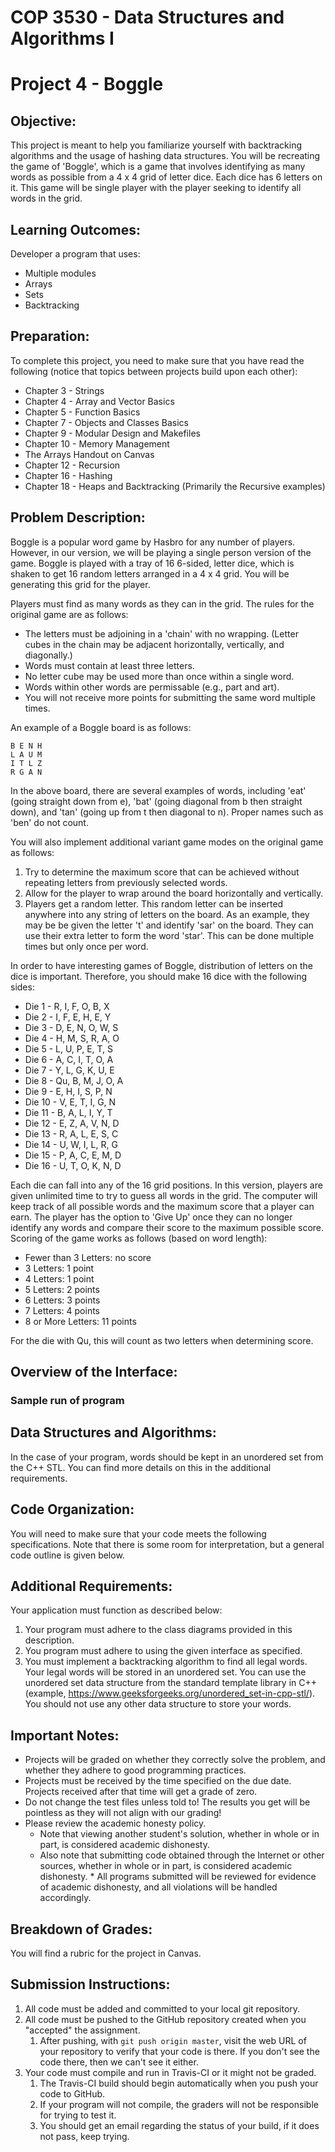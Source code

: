 # COP 3530 - Data Structures and Algorithms I

# Project 4 - Boggle

## Objective:

This project is meant to help you familiarize yourself with backtracking algorithms and the usage of hashing data structures. You will be recreating the game of 'Boggle', which is a game that involves identifying as many words as possible from a 4 x 4 grid of letter dice. Each dice has 6 letters on it. This game will be single player with the player seeking to identify all words in the grid. 

## Learning Outcomes:

Developer a program that uses:

- Multiple modules
- Arrays
- Sets
- Backtracking

## Preparation:

To complete this project, you need to make sure that you have read the following (notice that topics between projects build upon each other):

- Chapter 3 - Strings
- Chapter 4 - Array and Vector Basics
- Chapter 5 - Function Basics
- Chapter 7 - Objects and Classes Basics
- Chapter 9 - Modular Design and Makefiles
- Chapter 10 - Memory Management
- The Arrays Handout on Canvas
- Chapter 12 - Recursion
- Chapter 16 - Hashing
- Chapter 18 - Heaps and Backtracking (Primarily the Recursive examples)

## Problem Description:

Boggle is a popular word game by Hasbro for any number of players. However, in our version, we will be playing a single person version of the game. Boggle is played with a tray of 16 6-sided, letter dice, which is shaken to get 16 random letters arranged in a 4 x 4 grid. You will be generating this grid for the player. 

Players must find as many words as they can in the grid. The rules for the original game are as follows:

- The letters must be adjoining in a 'chain' with no wrapping. (Letter cubes in the chain may be adjacent horizontally, vertically, and diagonally.)
- Words must contain at least three letters.
- No letter cube may be used more than once within a single word.
- Words within other words are permissable (e.g., part and art).
- You will not receive more points for submitting the same word multiple times.

An example of a Boggle board is as follows:

```
B E N H
L A U M
I T L Z
R G A N
```

In the above board, there are several examples of words, including 'eat' (going straight down from e), 'bat' (going diagonal from b then straight down), and 'tan' (going up from t then diagonal to n). Proper names such as 'ben' do not count. 

You will also implement additional variant game modes on the original game as follows:

1. Try to determine the maximum score that can be achieved without repeating letters from previously selected words.
2. Allow for the player to wrap around the board horizontally and vertically.
3. Players get a random letter. This random letter can be inserted anywhere into any string of letters on the board. As an example, they may be be given the letter 't' and identify 'sar' on the board. They can use their extra letter to form the word 'star'. This can be done multiple times but only once per word. 

In order to have interesting games of Boggle, distribution of letters on the dice is important. Therefore, you should make 16 dice with the following sides:

- Die 1 - R, I, F, O, B, X
- Die 2 - I, F, E, H, E, Y
- Die 3 - D, E, N, O, W, S
- Die 4 - H, M, S, R, A, O
- Die 5 - L, U, P, E, T, S
- Die 6 - A, C, I, T, O, A
- Die 7 - Y, L, G, K, U, E
- Die 8 - Qu, B, M, J, O, A
- Die 9 - E, H, I, S, P, N
- Die 10 - V, E, T, I, G, N
- Die 11 - B, A, L, I, Y, T
- Die 12 - E, Z, A, V, N, D
- Die 13 - R, A, L, E, S, C
- Die 14 - U, W, I, L, R, G
- Die 15 - P, A, C, E, M, D
- Die 16 - U, T, O, K, N, D

Each die can fall into any of the 16 grid positions. In this version, players are given unlimited time to try to guess all words in the grid. The computer will keep track of all possible words and the maximum score that a player can earn. The player has the option to 'Give Up' once they can no longer identify any words and compare their score to the maximum possible score. Scoring of the game works as follows (based on word length):

- Fewer than 3 Letters: no score
- 3 Letters: 1 point
- 4 Letters: 1 point
- 5 Letters: 2 points
- 6 Letters: 3 points
- 7 Letters: 4 points
- 8 or More Letters: 11 points

For the die with Qu, this will count as two letters when determining score. 

## Overview of the Interface:

### Sample run of program

## Data Structures and Algorithms:

In the case of your program, words should be kept in an unordered set from the C++ STL. You can find more details on this in the additional requirements. 

## Code Organization:

You will need to make sure that your code meets the following specifications.
Note that there is some room for interpretation, but a general code outline is given below.

## Additional Requirements:

Your application must function as described below:

1. Your program must adhere to the class diagrams provided in this description.
2. You program must adhere to using the given interface as specified.
3. You must implement a backtracking algorithm to find all legal words. Your legal words will be stored in an unordered set. You can use the unordered set data structure from the standard template library in C++ (example, https://www.geeksforgeeks.org/unordered_set-in-cpp-stl/). You should not use any other data structure to store your words. 

## Important Notes:

- Projects will be graded on whether they correctly solve the problem, and whether they adhere to good programming practices.
- Projects must be received by the time specified on the due date. Projects received after that time will get a grade of zero.
- Do not change the test files unless told to! The results you get will be pointless as they will not align with our grading!
- Please review the academic honesty policy.
  - Note that viewing another student's solution, whether in whole or in part, is considered academic dishonesty.
  - Also note that submitting code obtained through the Internet or other sources, whether in whole or in part, is considered academic dishonesty. \* All programs submitted will be reviewed for evidence of academic dishonesty, and all violations will be handled accordingly.
  
## Breakdown of Grades:

You will find a rubric for the project in Canvas. 

## Submission Instructions:

1. All code must be added and committed to your local git repository.
2. All code must be pushed to the GitHub repository created when you "accepted" the assignment.
   1. After pushing, with `git push origin master`, visit the web URL of your repository to verify that your code is there.
      If you don't see the code there, then we can't see it either.
3. Your code must compile and run in Travis-CI or it might not be graded.
   1. The Travis-CI build should begin automatically when you push your code to GitHub.
   2. If your program will not compile, the graders will not be responsible for trying to test it.
   3. You should get an email regarding the status of your build, if it does not pass, keep trying.
